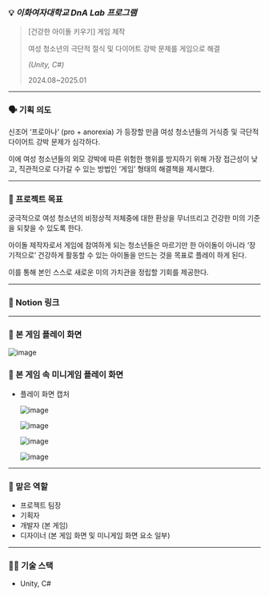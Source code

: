 ### 💡 *이화여자대학교 DnA Lab 프로그램*

> [건강한 아이돌 키우기] 게임 제작
> 
> 
> 여성 청소년의 극단적 절식 및 다이어트 강박 문제를 게임으로 해결
> 
> 
> *(Unity, C#)*
> 
> 2024.08~2025.01
> 

---

### 🗣️ 기획 의도

신조어 ‘프로아나’ (pro + anorexia) 가 등장할 만큼 여성 청소년들의 거식증 및 극단적 다이어트 강박 문제가 심각하다. 

이에 여성 청소년들의 외모 강박에 따른 위험한 행위를 방지하기 위해 가장 접근성이 낮고, 직관적으로 다가갈 수 있는 방법인 ‘게임’ 형태의 해결책을 제시했다.

---

### 🚀 프로젝트 목표

궁극적으로 여성 청소년의 비정상적 저체중에 대한 환상을 무너뜨리고 건강한 미의 기준을 되찾을 수 있도록 한다. 

아이돌 제작자로서 게임에 참여하게 되는 청소년들은 마르기만 한 아이돌이 아니라 ‘장기적으로’ 건강하게 활동할 수 있는 아이돌을 만드는 것을 목표로 플레이 하게 된다. 

이를 통해 본인 스스로 새로운 미의 가치관을 정립할 기회를 제공한다.

---

### 🔗 Notion 링크

[](https://www.notion.so/a3389c88617b43afb70b48eb5e386f12?pvs=21) 

---

### 📱 본 게임 플레이 화면

![image](https://github.com/user-attachments/assets/1115230c-c68b-4942-99e6-7b59c3fe6683)

### 📱 본 게임 속 미니게임 플레이 화면

- 플레이 화면 캡처
    
    
    ![image](https://github.com/user-attachments/assets/ffcb665f-255f-4e7a-88e8-a2bcd510f6f0)
  
    ![image](https://github.com/user-attachments/assets/9c7f248f-3cd5-45eb-9e9f-c1ab10397e2e)

    ![image](https://github.com/user-attachments/assets/95dfde9c-6e36-4cb4-8141-bcf4ae2c091a)

    ![image](https://github.com/user-attachments/assets/9636be4d-94fa-4dad-8f09-9d339819005c)


---

### 👥 맡은 역할

- 프로젝트 팀장
- 기획자
- 개발자 (본 게임)
- 디자이너 (본 게임 화면 및 미니게임 화면 요소 일부)

---

### 👩‍💻 기술 스택

- Unity, C#
